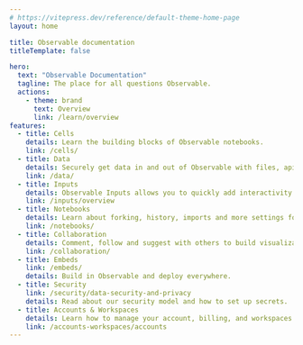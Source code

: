 ```yaml
---
# https://vitepress.dev/reference/default-theme-home-page
layout: home

title: Observable documentation
titleTemplate: false

hero:
  text: "Observable Documentation"
  tagline: The place for all questions Observable.
  actions:
    - theme: brand
      text: Overview
      link: /learn/overview
features:
  - title: Cells
    details: Learn the building blocks of Observable notebooks.
    link: /cells/
  - title: Data
    details: Securely get data in and out of Observable with files, apis and databases.
    link: /data/
  - title: Inputs
    details: Observable Inputs allows you to quickly add interactivity to your analysis.
    link: /inputs/overview
  - title: Notebooks
    details: Learn about forking, history, imports and more settings for your Observable notebook.
    link: /notebooks/
  - title: Collaboration
    details: Comment, follow and suggest with others to build visualizations together.
    link: /collaboration/
  - title: Embeds
    link: /embeds/
    details: Build in Observable and deploy everywhere. 
  - title: Security
    link: /security/data-security-and-privacy
    details: Read about our security model and how to set up secrets.
  - title: Accounts & Workspaces
    details: Learn how to manage your account, billing, and workspaces.
    link: /accounts-workspaces/accounts
---
```


